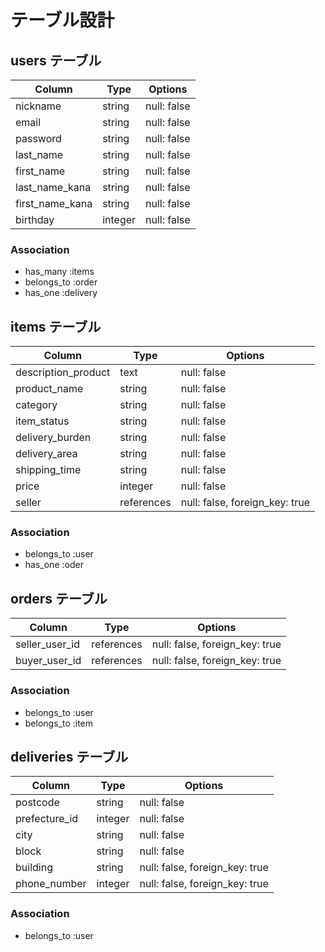 # テーブル設計

## users テーブル

| Column          | Type    | Options     |
| --------------- | ------- | ----------- |
| nickname        | string  | null: false |
| email           | string  | null: false |
| password        | string  | null: false |
| last_name       | string  | null: false |
| first_name      | string  | null: false |
| last_name_kana  | string  | null: false |
| first_name_kana | string  | null: false |
| birthday        | integer | null: false |

### Association

- has_many :items
- belongs_to :order
- has_one :delivery

## items テーブル

| Column              | Type          | Options                        |
| ------------------- |  ------------ | ------------------------------ |
| description_product | text          | null: false                    |
| product_name        | string        | null: false                    |
| category            | string        | null: false                    |
| item_status         | string        | null: false                    |
| delivery_burden     | string        | null: false                    |
| delivery_area       | string        | null: false                    |
| shipping_time       | string        | null: false                    |
| price               | integer       | null: false                    |
| seller              | references    | null: false, foreign_key: true |

### Association

- belongs_to :user
- has_one :oder

## orders テーブル

| Column          | Type        | Options                        |
| --------------- | ----------- | ------------------------------ |
| seller_user_id  | references  | null: false, foreign_key: true |
| buyer_user_id   | references  | null: false, foreign_key: true |

### Association

- belongs_to :user
- belongs_to :item


## deliveries テーブル

| Column          | Type        | Options                        |
| --------------- | ----------- | ------------------------------ |
| postcode        | string      | null: false                    |
| prefecture_id   | integer     | null: false                    |
| city            | string      | null: false                    |
| block           | string      | null: false                    |
| building        | string      | null: false, foreign_key: true |
| phone_number    | integer     | null: false, foreign_key: true |

### Association

- belongs_to :user